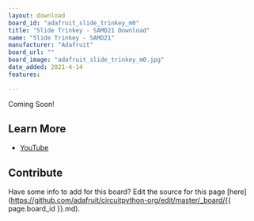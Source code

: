 ```yaml
---
layout: download
board_id: "adafruit_slide_trinkey_m0"
title: "Slide Trinkey - SAMD21 Download"
name: "Slide Trinkey - SAMD21"
manufacturer: "Adafruit"
board_url: ""
board_image: "adafruit_slide_trinkey_m0.jpg"
date_added: 2021-4-14
features:

---
```


Coming Soon!

## Learn More

* [YouTube](https://youtu.be/hDlh4BuvJ-g)

## Contribute

Have some info to add for this board? Edit the source for this page [here](https://github.com/adafruit/circuitpython-org/edit/master/_board/{{ page.board_id }}.md).
